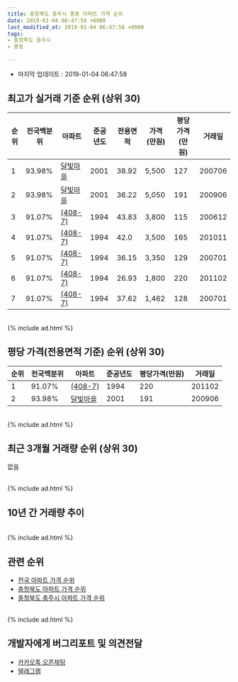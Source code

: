 ```yaml
---
title: 충청북도 충주시 풍동 아파트 가격 순위
date: 2019-01-04 06:47:58 +0900
last_modified_at: 2019-01-04 06:47:58 +0900
tags:
- 충청북도 충주시
- 풍동

---
```


* 마지막 업데이트 : 2019-01-04 06:47:58

## 최고가 실거래 기준 순위 (상위 30)


|순위|전국백분위|아파트|준공년도|전용면적|가격(만원)|평당가격(만원)|거래일|
|---|---|---|---|---|---|---|---|
|1|93.98%|[달빛마을](https://search.naver.com/search.naver?query=%EC%B6%A9%EC%B2%AD%EB%B6%81%EB%8F%84+%EC%B6%A9%EC%A3%BC%EC%8B%9C+%ED%92%8D%EB%8F%99+%EB%8B%AC%EB%B9%9B%EB%A7%88%EC%9D%84)|2001|38.92|5,500|127|200706|
|2|93.98%|[달빛마을](https://search.naver.com/search.naver?query=%EC%B6%A9%EC%B2%AD%EB%B6%81%EB%8F%84+%EC%B6%A9%EC%A3%BC%EC%8B%9C+%ED%92%8D%EB%8F%99+%EB%8B%AC%EB%B9%9B%EB%A7%88%EC%9D%84)|2001|36.22|5,050|191|200906|
|3|91.07%|[(408-7)](https://search.naver.com/search.naver?query=%EC%B6%A9%EC%B2%AD%EB%B6%81%EB%8F%84+%EC%B6%A9%EC%A3%BC%EC%8B%9C+%ED%92%8D%EB%8F%99+%28408-7%29)|1994|43.83|3,800|115|200612|
|4|91.07%|[(408-7)](https://search.naver.com/search.naver?query=%EC%B6%A9%EC%B2%AD%EB%B6%81%EB%8F%84+%EC%B6%A9%EC%A3%BC%EC%8B%9C+%ED%92%8D%EB%8F%99+%28408-7%29)|1994|42.0|3,500|165|201011|
|5|91.07%|[(408-7)](https://search.naver.com/search.naver?query=%EC%B6%A9%EC%B2%AD%EB%B6%81%EB%8F%84+%EC%B6%A9%EC%A3%BC%EC%8B%9C+%ED%92%8D%EB%8F%99+%28408-7%29)|1994|36.15|3,350|129|200701|
|6|91.07%|[(408-7)](https://search.naver.com/search.naver?query=%EC%B6%A9%EC%B2%AD%EB%B6%81%EB%8F%84+%EC%B6%A9%EC%A3%BC%EC%8B%9C+%ED%92%8D%EB%8F%99+%28408-7%29)|1994|26.93|1,800|220|201102|
|7|91.07%|[(408-7)](https://search.naver.com/search.naver?query=%EC%B6%A9%EC%B2%AD%EB%B6%81%EB%8F%84+%EC%B6%A9%EC%A3%BC%EC%8B%9C+%ED%92%8D%EB%8F%99+%28408-7%29)|1994|37.62|1,462|128|200701|


<br>
{% include ad.html %}
<br>

## 평당 가격(전용면적 기준) 순위 (상위 30)


|순위|전국백분위|아파트|준공년도|평당가격(만원)|거래일|
|---|---|---|---|---|---|
|1|91.07%|[(408-7)](https://search.naver.com/search.naver?query=%EC%B6%A9%EC%B2%AD%EB%B6%81%EB%8F%84+%EC%B6%A9%EC%A3%BC%EC%8B%9C+%ED%92%8D%EB%8F%99+%28408-7%29)|1994|220|201102|
|2|93.98%|[달빛마을](https://search.naver.com/search.naver?query=%EC%B6%A9%EC%B2%AD%EB%B6%81%EB%8F%84+%EC%B6%A9%EC%A3%BC%EC%8B%9C+%ED%92%8D%EB%8F%99+%EB%8B%AC%EB%B9%9B%EB%A7%88%EC%9D%84)|2001|191|200906|


<br>
{% include ad.html %}
<br>

## 최근 3개월 거래량 순위 (상위 30)

없음

<br>
{% include ad.html %}
<br>

## 10년 간 거래량 추이


<div style="width:100%;">
    <canvas id="deal_progress" height="250"></canvas>
</div>

<script>
new Chart(document.getElementById("deal_progress"), {
    type: 'line',
    data: {
        labels: ['200901','200902','200903','200904','200905','200906','200907','200908','200909','200910','200911','200912','201001','201002','201003','201004','201005','201006','201007','201008','201009','201010','201011','201012','201101','201102','201103','201104','201105','201106','201107','201108','201109','201110','201111','201112','201201','201202','201203','201204','201205','201206','201207','201208','201209','201210','201211','201212','201301','201302','201303','201304','201305','201306','201307','201308','201309','201310','201311','201312','201401','201402','201403','201404','201405','201406','201407','201408','201409','201410','201411','201412','201501','201502','201503','201504','201505','201506','201507','201508','201509','201510','201511','201512','201601','201602','201603','201604','201605','201606','201607','201608','201609','201610','201611','201612','201701','201702','201703','201704','201705','201706','201707','201708','201709','201710','201711','201712','201801','201802','201803','201804','201805','201806','201807','201808','201809','201810','201811','201812','201901'],
        datasets: [{
            label: '실거래 수',
            pointRadius: 1,
            data: [1, 1, 1, 0, 0, 2, 0, 1, 6, 2, 3, 1, 2, 2, 2, 4, 1, 5, 3, 2, 5, 4, 6, 3, 2, 3, 1, 3, 2, 2, 3, 2, 6, 1, 7, 2, 0, 1, 5, 3, 3, 0, 4, 0, 2, 2, 5, 5, 1, 2, 4, 3, 2, 2, 1, 2, 2, 1, 4, 1, 0, 3, 1, 2, 0, 1, 1, 1, 0, 1, 1, 3, 4, 1, 0, 2, 2, 2, 1, 1, 1, 1, 0, 1, 1, 1, 2, 2, 3, 0, 1, 1, 4, 3, 1, 2, 2, 3, 2, 0, 0, 1, 1, 2, 0, 0, 1, 2, 0, 1, 0, 1, 2, 2, 0, 0, 1, 0, 0, 0, 0],
            borderColor: "rgba(255, 201, 14, 1)",
            backgroundColor: "rgba(255, 201, 14, 0.5)",
            fill: true,
        }]
    },
    options: {
        responsive: true,
        title: {
            display: true,
            text: '10년간 거래량 추이'
        },
        tooltips: {
            mode: 'index',
            intersect: false,
        },
        hover: {
            mode: 'nearest',
            intersect: true
        },
        scales: {
            xAxes: [{
                display: true,
                scaleLabel: {
                    display: true,
                    labelString: '년/월'
                }
            }],
            yAxes: [{
                display: true,
                ticks: {
                    suggestedMin: 0,
                },
                scaleLabel: {
                    display: true,
                    labelString: '실거래 수'
                }
            }]
        }
    }
});

</script>


<br>
{% include ad.html %}
<br>

## 관련 순위

- [전국 아파트 가격 순위](https://inasie.github.io/apt-ranking/전국)
- [충청북도 아파트 가격 순위](https://inasie.github.io/apt-ranking/충청북도)
- [충청북도 충주시 아파트 가격 순위](https://inasie.github.io/apt-ranking/충청북도-충주시)


<br>
{% include ad.html %}
<br>

## 개발자에게 버그리포트 및 의견전달

- [카카오톡 오픈채팅](https://open.kakao.com/o/gLJUAP4)
- [텔레그램](https://t.me/inasie)

